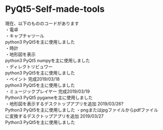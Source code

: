 # PyQt5-Self-made-tools

現在、以下のもののコードがあります <br>
・電卓　<br>
・キャプチャツール <br>
  python3 PyQt5を主に使用しました <br>
・時計  <br>
・地形図を表示 <br>
  python3 PyQt5 numpyを主に使用しました <br>
・ディレクトリビュワー <br>
  python3 PyQt5を主に使用しました <br>
・ペイント 完成2019/03/18 <br>
  python3 PyQt5を主に使用しました <br>
・ミュージックプレイヤー 完成2019/03/19 <br>
  Python3 PyQt5 pygameを主に使用しました <br>
・地形図を表示するデスクトップアプリを追加 2019/03/26? <br>
  Python3 PyQt5を主に使用しました
・pngまたはjpgファイルからpdfファイルに変換するデスクトップアプリを追加 2019/03/27 <br>
  Python3 PyQt5を主に使用しました

